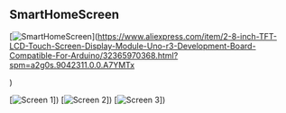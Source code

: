 ﻿## SmartHomeScreen

[![SmartHomeScreen](https://github.com/hlynurxxx/SmartHomeScreen/blob/master/img/20180510_233800.jpg)](https://www.aliexpress.com/item/2-8-inch-TFT-LCD-Touch-Screen-Display-Module-Uno-r3-Development-Board-Compatible-For-Arduino/32365970368.html?spm=a2g0s.9042311.0.0.A7YMTx

)


[![Screen 1](https://github.com/hlynurxxx/SmartHomeScreen/blob/master/img/1.jpg)])
[![Screen 2](https://github.com/hlynurxxx/SmartHomeScreen/blob/master/img/2.jpg)])
[![Screen 3](https://github.com/hlynurxxx/SmartHomeScreen/blob/master/img/3.jpg)])